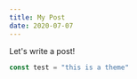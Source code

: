 ```yaml
---
title: My Post
date: 2020-07-07
---
```


Let's write a post!

```javascript
const test = "this is a theme"
```

